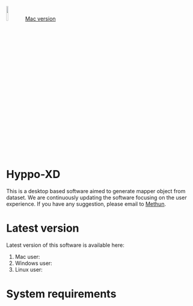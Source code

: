 [<img src="https://github.com/xperthut/Hyppo-XD/blob/master/logo/icon.iconset/icon_256x256.png" width="10%" style="margin:0" />Mac version](https://github.com/xperthut/Hyppo-XD/releases)
# Hyppo-XD 
This is a desktop based software aimed to generate mapper object from dataset. We are continuously updating the software focusing on the user experience. If you have any suggestion, please email to [Methun](mailto:mhmethun@gmail.com).

# Latest version
Latest version of this software is available here:
1. Mac user: 
2. Windows user:
3. Linux user:

# System requirements
